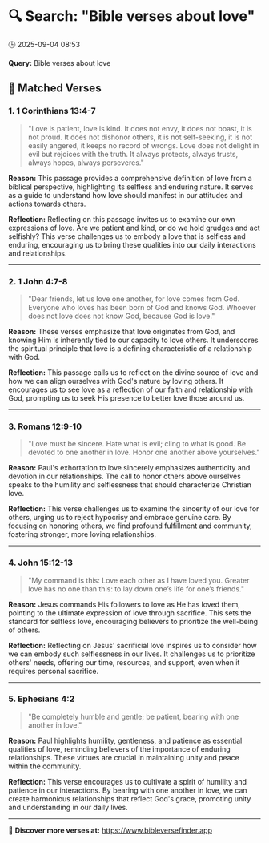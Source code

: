 # 🔍 Search: "Bible verses about love"
🕒 2025-09-04 08:53

**Query:** Bible verses about love

## 📖 Matched Verses

### 1. 1 Corinthians 13:4-7
> "Love is patient, love is kind. It does not envy, it does not boast, it is not proud. It does not dishonor others, it is not self-seeking, it is not easily angered, it keeps no record of wrongs. Love does not delight in evil but rejoices with the truth. It always protects, always trusts, always hopes, always perseveres."

**Reason:** This passage provides a comprehensive definition of love from a biblical perspective, highlighting its selfless and enduring nature. It serves as a guide to understand how love should manifest in our attitudes and actions towards others.

**Reflection:** Reflecting on this passage invites us to examine our own expressions of love. Are we patient and kind, or do we hold grudges and act selfishly? This verse challenges us to embody a love that is selfless and enduring, encouraging us to bring these qualities into our daily interactions and relationships.

---

### 2. 1 John 4:7-8
> "Dear friends, let us love one another, for love comes from God. Everyone who loves has been born of God and knows God. Whoever does not love does not know God, because God is love."

**Reason:** These verses emphasize that love originates from God, and knowing Him is inherently tied to our capacity to love others. It underscores the spiritual principle that love is a defining characteristic of a relationship with God.

**Reflection:** This passage calls us to reflect on the divine source of love and how we can align ourselves with God's nature by loving others. It encourages us to see love as a reflection of our faith and relationship with God, prompting us to seek His presence to better love those around us.

---

### 3. Romans 12:9-10
> "Love must be sincere. Hate what is evil; cling to what is good. Be devoted to one another in love. Honor one another above yourselves."

**Reason:** Paul's exhortation to love sincerely emphasizes authenticity and devotion in our relationships. The call to honor others above ourselves speaks to the humility and selflessness that should characterize Christian love.

**Reflection:** This verse challenges us to examine the sincerity of our love for others, urging us to reject hypocrisy and embrace genuine care. By focusing on honoring others, we find profound fulfillment and community, fostering stronger, more loving relationships.

---

### 4. John 15:12-13
> "My command is this: Love each other as I have loved you. Greater love has no one than this: to lay down one’s life for one’s friends."

**Reason:** Jesus commands His followers to love as He has loved them, pointing to the ultimate expression of love through sacrifice. This sets the standard for selfless love, encouraging believers to prioritize the well-being of others.

**Reflection:** Reflecting on Jesus' sacrificial love inspires us to consider how we can embody such selflessness in our lives. It challenges us to prioritize others' needs, offering our time, resources, and support, even when it requires personal sacrifice.

---

### 5. Ephesians 4:2
> "Be completely humble and gentle; be patient, bearing with one another in love."

**Reason:** Paul highlights humility, gentleness, and patience as essential qualities of love, reminding believers of the importance of enduring relationships. These virtues are crucial in maintaining unity and peace within the community.

**Reflection:** This verse encourages us to cultivate a spirit of humility and patience in our interactions. By bearing with one another in love, we can create harmonious relationships that reflect God's grace, promoting unity and understanding in our daily lives.

---

🔗 **Discover more verses at:** https://www.bibleversefinder.app
